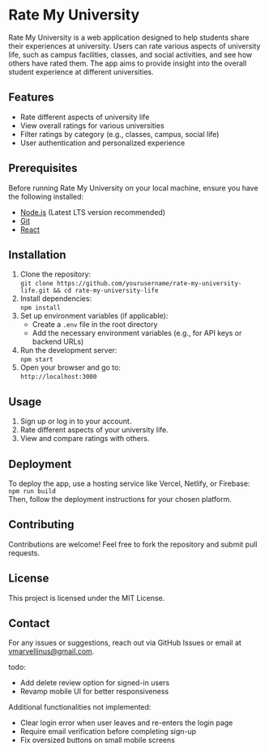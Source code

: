 # Rate My University  
Rate My University is a web application designed to help students share their experiences at university. Users can rate various aspects of university life, such as campus facilities, classes, and social activities, and see how others have rated them. The app aims to provide insight into the overall student experience at different universities.  

## Features  
- Rate different aspects of university life  
- View overall ratings for various universities  
- Filter ratings by category (e.g., classes, campus, social life)  
- User authentication and personalized experience  

## Prerequisites  
Before running Rate My University on your local machine, ensure you have the following installed:  
- [Node.js](https://nodejs.org/) (Latest LTS version recommended)  
- [Git](https://git-scm.com/)  
- [React](https://reactjs.org/)  

## Installation  
1. Clone the repository:  
   `git clone https://github.com/yourusername/rate-my-university-life.git && cd rate-my-university-life`  
2. Install dependencies:  
   `npm install`  
3. Set up environment variables (if applicable):  
   - Create a `.env` file in the root directory  
   - Add the necessary environment variables (e.g., for API keys or backend URLs)  
4. Run the development server:  
   `npm start`  
5. Open your browser and go to:  
   `http://localhost:3000`  

## Usage  
1. Sign up or log in to your account.  
2. Rate different aspects of your university life.  
3. View and compare ratings with others.  

## Deployment  
To deploy the app, use a hosting service like Vercel, Netlify, or Firebase:  
`npm run build`  
Then, follow the deployment instructions for your chosen platform.  

## Contributing  
Contributions are welcome! Feel free to fork the repository and submit pull requests.  

## License  
This project is licensed under the MIT License.  

## Contact  
For any issues or suggestions, reach out via GitHub Issues or email at vmarvellinus@gmail.com. 

todo:
- Add delete review option for signed-in users
- Revamp mobile UI for better responsiveness


Additional functionalities not implemented:
- Clear login error when user leaves and re-enters the login page
- Require email verification before completing sign-up
- Fix oversized buttons on small mobile screens
